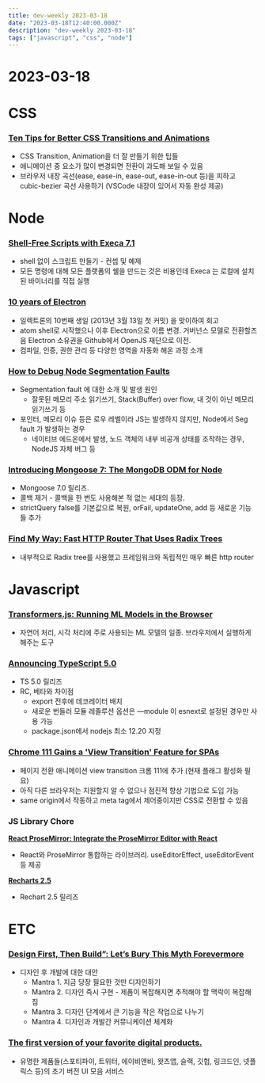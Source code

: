 ```yaml
---
title: dev-weekly 2023-03-18
date: "2023-03-18T12:40:00.000Z"
description: "dev-weekly 2023-03-18"
tags: ["javascript", "css", "node"]
---
```

# 2023-03-18

# CSS

### [Ten Tips for Better CSS Transitions and Animations](https://joshcollinsworth.com/blog/great-transitions)

- CSS Transition, Animation을 더 잘 만들기 위한 팁들
- 애니메이션 중 요소가 많이 변경되면 전환이 과도해 보일 수 있음
- 브라우저 내장 곡선(ease, ease-in, ease-out, ease-in-out 등)을 피하고 cubic-bezier 곡선 사용하기 (VSCode 내장이 있어서 자동 완성 제공)

# Node

### **[Shell-Free Scripts with Execa 7.1](https://itnext.io/shell-free-scripts-with-execa-7-885fb3b42f83)**

- shell 없이 스크립트 만들기 - 컨셉 및 예제
- 모든 명령에 대해 모든 플랫폼의 쉘을 만드는 것은 비용인데 Execa 는 로컬에 설치된 바이너리를 직접 실행

### **[10 years of Electron](https://www.electronjs.org/blog/10-years-of-electron)**

- 일렉트론의 10번째 생일 (2013년 3월 13일 첫 커밋) 을 맞이하여 회고
- atom shell로 시작했으나 이후 Electron으로 이름 변경. 거버넌스 모델로 전환할즈음 Electron 소유권을 Github에서 OpenJS 재단으로 이전.
- 컴파일, 인증, 권한 관리 등 다양한 영역을 자동화 해온 과정 소개

### **[How to Debug Node Segmentation Faults](https://httptoolkit.com/blog/how-to-debug-node-segfaults/)**

- Segmentation fault 에 대한 소개 및 발생 원인
    - 잘못된 메모리 주소 읽기쓰기, Stack(Buffer) over flow, 내 것이 아닌 메모리 읽기쓰기 등
- 포인터, 메모리 이슈 등은 로우 레벨이라 JS는 발생하지 않지만, Node에서 Seg fault 가 발생하는 경우
    - 네이티브 에드온에서 발생, 노드 객체의 내부 비공개 상태를 조작하는 경우, NodeJS 자체 버그 등

### **[Introducing Mongoose 7: The MongoDB ODM for Node](https://thecodebarbarian.com/introducing-mongoose-7.html)**

- Mongoose 7.0 릴리즈.
- 콜백 제거 - 콜백을 한 번도 사용해본 적 없는 세대의 등장.
- strictQuery false를 기본값으로 복원, orFail, updateOne, add 등 새로운 기능들 추가

### **[Find My Way: Fast HTTP Router That Uses Radix Trees](https://github.com/delvedor/find-my-way)**

- 내부적으로 Radix tree를 사용했고 프레임워크와 독립적인 매우 빠른 http router

# Javascript

### **[Transformers.js: Running ML Models in the Browser](https://xenova.github.io/transformers.js/)**

- 자연어 처리, 시각 처리에 주로 사용되는 ML 모델의 일종. 브라우저에서 실행하게 해주는 도구

### **[Announcing TypeScript 5.0](https://devblogs.microsoft.com/typescript/announcing-typescript-5-0/)**

- TS 5.0 릴리즈
- RC, 베타와 차이점
    - export 전후에 데코레이터 배치
    - 새로운 번들러 모듈 레졸루션 옵션은 —module 이 esnext로 설정된 경우만 사용 가능
    - package.json에서 nodejs 최소 12.20 지정

### **[Chrome 111 Gains a 'View Transition' Feature for SPAs](https://developer.chrome.com/blog/spa-view-transitions-land/)**

- 페이지 전환 애니메이션 view transition 크롬 111에 추가 (현재 플래그 활성화 필요)
- 아직 다른 브라우저는 지원할지 알 수 없으나 점진적 향상 기법으로 도입 가능
- same origin에서 작동하고 meta tag에서 제어중이지만 CSS로 전환할 수 있음

### JS Library Chore

**[React ProseMirror: Integrate the ProseMirror Editor with React](https://github.com/nytimes/react-prosemirror)**

- React와 ProseMirror 통합하는 라이브러리. useEditorEffect, useEditorEvent 등 제공

**[Recharts 2.5](https://github.com/recharts/recharts/releases/tag/v2.5.0)**

- Rechart 2.5 릴리즈

# ETC

### [Design First, Then Build”: Let’s Bury This Myth Forevermore](https://evilmartians.com/chronicles/design-first-then-build-lets-bury-this-myth-forevermore)

- 디자인 후 개발에 대한 대안
    - Mantra 1. 지금 당장 필요한 것만 디자인하기
    - Mantra 2. 디자인 즉시 구현 - 제품이 복잡해지면 추적해야 할 맥락이 복잡해짐
    - Mantra 3. 디자인 단계에서 큰 기능을 작은 작업으로 나누기
    - Mantra 4. 디자인과 개발간 커뮤니케이션 체계화

### ****[The first version of your favorite digital products.](https://www.theversionone.com/)****

- 유명한 제품들(스포티파이, 트위터, 에이비앤비, 왓츠앱, 슬랙, 깃헙, 링크드인, 넷플릭스 등)의 초기 버전 UI 모음 서비스